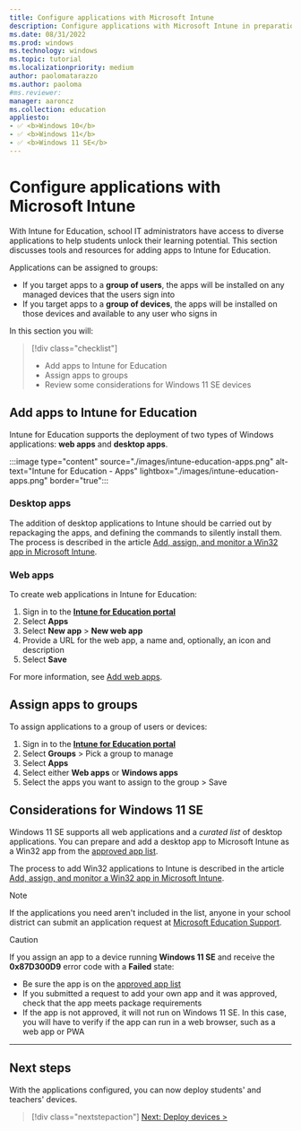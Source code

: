 ```yaml
---
title: Configure applications with Microsoft Intune
description: Configure applications with Microsoft Intune in preparation to device deployment
ms.date: 08/31/2022
ms.prod: windows
ms.technology: windows
ms.topic: tutorial
ms.localizationpriority: medium
author: paolomatarazzo
ms.author: paoloma
#ms.reviewer: 
manager: aaroncz
ms.collection: education
appliesto:
- ✅ <b>Windows 10</b>
- ✅ <b>Windows 11</b>
- ✅ <b>Windows 11 SE</b>
---
```


# Configure applications with Microsoft Intune

With Intune for Education, school IT administrators have access to diverse applications to help students unlock their learning potential. This section discusses tools and resources for adding apps to Intune for Education.

Applications can be assigned to groups:

- If you target apps to a **group of users**, the apps will be installed on any managed devices that the users sign into
- If you target apps to a **group of devices**, the apps will be installed on those devices and available to any user who signs in

In this section you will:
> [!div class="checklist"]
> * Add apps to Intune for Education
> * Assign apps to groups
> * Review some considerations for Windows 11 SE devices

## Add apps to Intune for Education

Intune for Education supports the deployment of two types of Windows applications: **web apps** and **desktop apps**.

:::image type="content" source="./images/intune-education-apps.png" alt-text="Intune for Education - Apps" lightbox="./images/intune-education-apps.png" border="true":::

### Desktop apps

The addition of desktop applications to Intune should be carried out by repackaging the apps, and defining the commands to silently install them. The process is described in the article [Add, assign, and monitor a Win32 app in Microsoft Intune][MEM-1].

### Web apps

To create web applications in Intune for Education:

1. Sign in to the <a href="https://intuneeducation.portal.azure.com/" target="_blank"><b>Intune for Education portal</b></a>
1. Select **Apps**
1. Select **New app** > **New web app**
1. Provide a URL for the web app, a name and, optionally, an icon and description
1. Select **Save**

For more information, see [Add web apps][INT-2].

## Assign apps to groups

To assign applications to a group of users or devices:

1. Sign in to the <a href="https://intuneeducation.portal.azure.com/" target="_blank"><b>Intune for Education portal</b></a>
1. Select **Groups** > Pick a group to manage
1. Select **Apps**
1. Select either **Web apps** or **Windows apps**
1. Select the apps you want to assign to the group > Save

## Considerations for Windows 11 SE

Windows 11 SE supports all web applications and a *curated list* of desktop applications.
You can prepare and add a desktop app to Microsoft Intune as a Win32 app from the [approved app list][EDU-1].

The process to add Win32 applications to Intune is described in the article [Add, assign, and monitor a Win32 app in Microsoft Intune][MEM-1].

> [!NOTE]
> If the applications you need aren't included in the list, anyone in your school district can submit an application request at <a href="https://edusupport.microsoft.com/support?product_id=win11se" target="_blank"><u>Microsoft Education Support</u></a>.

> [!CAUTION]
> If you assign an app to a device running **Windows 11 SE** and receive the **0x87D300D9** error code with a **Failed** state:
> - Be sure the app is on the [<u>approved app list</u>][EDU-1]
> - If you submitted a request to add your own app and it was approved, check that the app meets package requirements
> - If the app is not approved, it will not run on Windows 11 SE. In this case, you will have to verify if the app can run in a web browser, such as a web app or PWA

________________________________________________________

## Next steps

With the applications configured, you can now deploy students' and teachers' devices.

> [!div class="nextstepaction"]
> [Next: Deploy devices >](enroll-overview.md)

<!-- Reference links in article -->

[EDU-1]: /education/windows/windows-11-se-overview

[MEM-1]: /mem/intune/apps/apps-win32-add

[INT-1]: /intune-education/express-configuration-intune-edu
[INT-2]: /intune-education/add-web-apps-edu